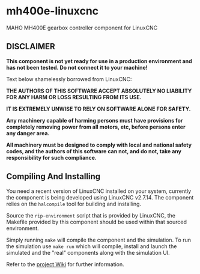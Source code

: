 # mh400e-linuxcnc
MAHO MH400E gearbox controller component for LinuxCNC

## DISCLAIMER

**This component is not yet ready for use in a production environment and has not been tested. Do not connect it to your machine!**

Text below shamelessly borrowed from LinuxCNC:

**THE AUTHORS OF THIS SOFTWARE ACCEPT ABSOLUTELY NO LIABILITY FOR ANY HARM OR LOSS RESULTING FROM ITS USE.**

**IT IS EXTREMELY UNWISE TO RELY ON SOFTWARE ALONE FOR SAFETY.**

**Any machinery capable of harming persons must have provisions for completely removing power from all motors, etc, before persons enter any danger area.**

**All machinery must be designed to comply with local and national safety codes, and the authors of this software can not, and do not, take any responsibility for such compliance.**

## Compiling And Installing

You need a recent version of LinuxCNC installed on your system, currently the component is being developed using LinuxCNC v2.7.14.
The component relies on the `halcompile` tool for building and installing.

Source the `rip-environment` script that is provided by LinuxCNC, the Makefile provided by this component should be used within that sourced environment.

Simply running `make` will compile the component and the simulation. To run the simulation use `make run` which will compile, install and launch the simulated and the "real" components along with the simulation UI.

Refer to the [project Wiki](https://github.com/jin-eld/mh400e-linuxcnc/wiki) for further information.
